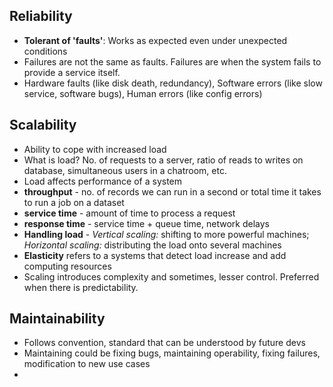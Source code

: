## Reliability
- **Tolerant of 'faults'**: Works as expected even under unexpected conditions
- Failures are not the same as faults. Failures are when the system fails to provide a service itself.
- Hardware faults (like disk death, redundancy), Software errors (like slow service, software bugs), Human errors (like config errors) 

## Scalability
- Ability to cope with increased load
- What is load? No. of requests to a server, ratio of reads to writes on database, simultaneous users in a chatroom, etc.
- Load affects performance of a system
- **throughput** - no. of records we can run in a second or total time it takes to run a job on a dataset
- **service time** - amount of time to process a request
- **response time** - service time + queue time, network delays
- **Handling load** - _Vertical scaling:_ shifting to more powerful machines; _Horizontal scaling:_ distributing the load onto several machines
- **Elasticity** refers to a systems that detect load increase and add computing resources
- Scaling introduces complexity and sometimes, lesser control. Preferred when there is predictability.

## Maintainability
- Follows convention, standard that can be understood by future devs
- Maintaining could be fixing bugs, maintaining operability, fixing failures, modification to new use cases
- 

